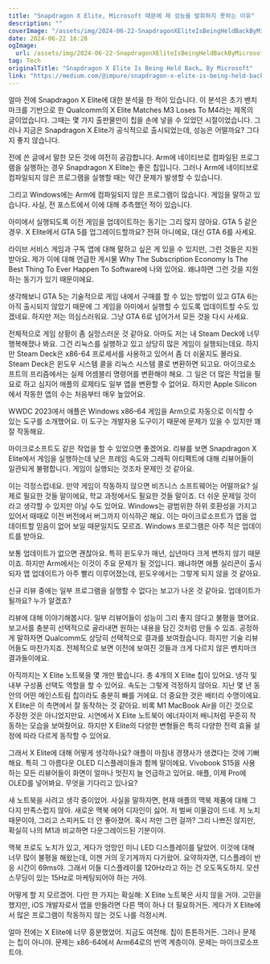 ```yaml
---
title: "Snapdragon X Elite, Microsoft 때문에 제 성능을 발휘하지 못하는 이유"
description: ""
coverImage: "/assets/img/2024-06-22-SnapdragonXEliteIsBeingHeldBackByMicrosoft_0.png"
date: 2024-06-22 16:28
ogImage: 
  url: /assets/img/2024-06-22-SnapdragonXEliteIsBeingHeldBackByMicrosoft_0.png
tag: Tech
originalTitle: "Snapdragon X Elite Is Being Held Back… By Microsoft"
link: "https://medium.com/@impure/snapdragon-x-elite-is-being-held-back-by-microsoft-05b9412c218e"
---
```



얼마 전에 Snapdragon X Elite에 대한 분석을 한 적이 있습니다. 이 분석은 초기 벤치마크를 기반으로 한 Qualcomm의 X Elite Matches M3 Loses To M4라는 제목의 글이었습니다. 그때는 몇 가지 출판물만이 칩을 손에 넣을 수 있었던 시절이었습니다. 그러나 지금은 Snapdragon X Elite가 공식적으로 출시되었는데, 성능은 어떨까요? 그다지 좋지 않습니다.

전에 쓴 글에서 말한 모든 것에 여전히 공감합니다. Arm에 네이티브로 컴파일된 프로그램을 실행하는 경우 Snapdragon X Elite는 좋은 칩입니다. 그러나 Arm에 네이티브로 컴파일되지 않은 프로그램을 실행할 때는 약간 문제가 발생할 수 있습니다.

그리고 Windows에는 Arm에 컴파일되지 않은 프로그램이 많습니다. 게임을 말하고 있습니다. 사실, 전 포스트에서 이에 대해 추측했던 적이 있습니다.

<div class="content-ad"></div>

아미에서 실행되도록 이전 게임을 업데이트하는 동기는 그리 많지 않아요. GTA 5 같은 경우. X Elite에서 GTA 5를 업그레이드할까요? 전혀 아니에요, 대신 GTA 6를 사세요.

라이브 서비스 게임과 구독 앱에 대해 말하고 싶은 게 있을 수 있지만, 그런 것들은 지원받아요. 제가 이에 대해 언급한 게시물 Why The Subscription Economy Is The Best Thing To Ever Happen To Software에 나와 있어요. 왜냐하면 그런 것을 지원하는 동기가 있기 때문이에요.

생각해보니 GTA 5는 기술적으로 게임 내에서 구매를 할 수 있는 방법이 있고 GTA 6는 아직 출시되지 않았기 때문에 그 게임을 아미에서 실행할 수 있도록 업데이트할 수도 있겠네요. 하지만 저는 의심스러워요. 그냥 GTA 6로 넘어가서 모든 것을 다시 사세요.

전체적으로 게임 상황이 좀 실망스러운 것 같아요. 아마도 저는 내 Steam Deck에 너무 행복해졌나 봐요. 그건 리눅스를 실행하고 있고 상당히 많은 게임이 실행되는데요. 하지만 Steam Deck은 x86-64 프로세서를 사용하고 있어서 좀 더 쉬울지도 몰라요. Steam Deck은 윈도우 시스템 콜을 리눅스 시스템 콜로 변환하면 되고요. 마이크로소프트의 프리즘에서는 실제 어셈블리 명령어를 변환해야 해요. 그 일은 더 많은 작업을 필요로 하고 심지어 애플의 로제타도 일부 앱을 변환할 수 없어요. 하지만 Apple Silicon에서 작동한 앱의 수는 처음부터 매우 높았어요.

<div class="content-ad"></div>

WWDC 2023에서 애플은 Windows x86–64 게임을 Arm으로 자동으로 이식할 수 있는 도구를 소개했어요. 이 도구는 개발자용 도구이기 때문에 문제가 있을 수 있지만 꽤 잘 작동해요.

마이크로소프트도 같은 작업을 할 수 있었으면 좋겠어요. 리뷰를 보면 Snapdragon X Elite에서 게임을 실행하는데 낮은 프레임 속도와 그래픽 아티팩트에 대해 리뷰어들이 일관되게 불평합니다. 게임이 실행되는 것조차 문제인 것 같아요. 

이는 걱정스럽네요. 만약 게임이 작동하지 않으면 비즈니스 소프트웨어는 어떨까요? 실제로 필요한 것들 말이에요, 학교 과정에서도 필요한 것들 말이죠. 더 쉬운 문제일 것이라고 생각할 수 있지만 아닐 수도 있어요. Windows는 광범위한 하위 호환성을 가지고 있어서 때때로 이전 버전에서 버그까지 이식하곤 해요. 이는 마이크로소프트가 앱을 업데이트할 믿음이 없어 보일 때문일지도 모르죠. Windows 프로그램은 아주 적은 업데이트를 받아요.

보통 업데이트가 없으면 괜찮아요. 특히 윈도우가 매년, 십년마다 크게 변하지 않기 때문이죠. 하지만 Arm에서는 이것이 주요 문제가 될 것입니다. 왜냐하면 애플 실리콘이 출시되자 앱 업데이트가 아주 빨리 이루어졌는데, 윈도우에서는 그렇게 되지 않을 것 같아요.

<div class="content-ad"></div>

신규 리뷰 중에는 일부 프로그램을 실행할 수 없다는 보고가 나온 것 같아요. 업데이트가 될까요? 누가 알겠죠?

리뷰에 대해 이야기해봅시다. 일부 리뷰어들이 성능이 그리 좋지 않다고 불평을 했어요. 보고서를 충분히 선택적으로 골라내면 원하는 내용을 담긴 것처럼 만들 수 있죠. 공정하게 말하자면 Qualcomm도 상당히 선택적으로 결과를 보여줬습니다. 하지만 기술 리뷰어들도 마찬가지죠. 전체적으로 보면 이전에 보여진 것들과 크게 다르지 않은 벤치마크 결과들이에요.

아직까지는 X Elite 노트북을 몇 개만 봤습니다. 총 4개의 X Elite 칩이 있어요. 냉각 및 내부 구성품 선택도 역할을 할 수 있어요. 속도는 그렇게 걱정하지 않아요. 지난 몇 년 동안의 어떤 메인스트림 칩이라도 충분히 빠를 거에요. 더 중요한 것은 배터리 수명이에요. X Elite은 이 측면에서 잘 동작하는 것 같아요. 비록 M1 MacBook Air을 이긴 것으로 주장한 것은 아니었지만요. 시연에서 X Elite 노트북이 에너자이저 배니처럼 꾸준히 작동하는 모습을 보여줬어요. 하지만 X Elite의 다양한 변형들은 특히 다양한 전력 효율 설정에 따라 다르게 동작할 수 있어요.

그래서 X Elite에 대해 어떻게 생각하나요? 애플이 마침내 경쟁사가 생겼다는 것에 기뻐해요. 특히 그 아름다운 OLED 디스플레이들과 함께 말이에요. Vivobook S15을 사용하는 모든 리뷰어들이 화면이 얼마나 멋진지 늘 언급하고 있어요. 애플, 이제 Pro에 OLED를 넣어봐요. 무엇을 기다리고 있나요?

<div class="content-ad"></div>

새 노트북을 사려고 생각 중이었어. 사실을 말하자면, 현재 애플의 맥북 제품에 대해 그다지 만족스럽지 않아. 새로운 맥북 에어 디자인이 싫어. 저 벌써 이물감이 드네. 저 노치 때문이야, 그리고 스피커도 더 안 좋아졌어. 혹시 저만 그런 걸까? 그리 나쁘진 않지만, 확실히 나의 M1과 비교하면 다운그레이드된 기분이야.

맥북 프로도 노치가 있고, 게다가 엉망인 미니 LED 디스플레이를 달았어. 이것에 대해 너무 많이 불평을 해왔는데, 이젠 거의 웃기게까지 다가왔어. 요약하자면, 디스플레이 반응 시간이 69ms야. 그래서 이들 디스플레이를 120Hz라고 하는 건 오도독도하지. 모션 스무딩이 있는 15Hz로 마케팅되어야 하는 거야.

어떻게 할 지 모르겠어. 다만 한 가지는 확실해: X Elite 노트북은 사지 않을 거야. 고민을 했지만, iOS 개발자로서 앱을 만들려면 다른 맥이 하나 더 필요하거든. 게다가 X Elite에서 많은 프로그램이 작동하지 않는 것도 나를 걱정시켜.

얼마 전에는 X Elite에 너무 흥분했었어. 지금도 여전해. 칩이 튼튼하거든. 그러나 문제는 칩이 아니야. 문제는 x86-64에서 Arm64로의 번역 계층이야. 문제는 마이크로소프트야.